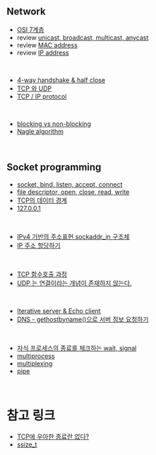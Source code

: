 ## Network

- [OSI 7계층](https://github.com/evelyn82ny/network/blob/master/theory/OSI-7-layer.md)
- review [unicast, broadcast, multicast, anycast](https://github.com/evelyn82ny/network/blob/master/theory/unicast_BUM_traffic.md)
- review [MAC address](https://github.com/evelyn82ny/network/blob/master/theory/MAC-address.md)
- review [IP address](https://github.com/evelyn82ny/network/blob/master/theory/IP-address.md)
<br>

- [4-way handshake & half close](https://github.com/evelyn82ny/network/blob/master/theory/4-way-handshake.md)
- [TCP 와 UDP](https://github.com/evelyn82ny/network/blob/master/theory/TCP-VS-UDP.md)
- [TCP / IP protocol](https://github.com/evelyn82ny/network/blob/master/theory/TCP-IP-protocol.md)
<br>

- [blocking vs non-blocking](https://github.com/evelyn82ny/network/blob/master/theory/blocking-vs-non-blocking.md)
- [Nagle algorithm](https://github.com/evelyn82ny/network/blob/master/theory/nagle-algorithm.md)
<br>

## Socket programming

- [socket, bind, listen, accept, connect](https://github.com/evelyn82ny/network/blob/master/theory/socket.md)
- [file descriptor, open, close, read, write](https://github.com/evelyn82ny/network/blob/master/theory/file-descriptor.md)
- [TCP의 데이터 경계](https://github.com/evelyn82ny/network/blob/master/theory/boundary-of-tcp-transmission-data.md)
- [127.0.0.1](https://github.com/evelyn82ny/network/blob/master/theory/localhost.md)
<br>

- [IPv4 기반의 주소표현 sockaddr_in 구조체](https://github.com/evelyn82ny/network/blob/master/theory/sockaddr.md)
- [IP 주소 할당하기](https://github.com/evelyn82ny/network/blob/master/theory/allocate-ip.md)
<br>

- [TCP 함수호출 과정](https://github.com/evelyn82ny/network/blob/master/theory/TCP-system-call.md)
- [UDP 는 연결이라는 개념이 존재하지 않는다.](https://github.com/evelyn82ny/network/blob/master/theory/UDP-system-call.md)
<br>

- [Iterative server & Echo client](https://github.com/evelyn82ny/network/blob/master/theory/iterative-server-and-echo-client.md)
- [DNS - gethostbyname()으로 서버 정보 요청하기](https://github.com/evelyn82ny/network/blob/master/theory/dns.md)
<br>

- [자식 프로세스의 종료를 체크하는 wait, signal](https://github.com/evelyn82ny/network/blob/master/theory/zombie-check.md)
- [multiprocess](https://github.com/evelyn82ny/network/blob/master/theory/multiprocess.md)
- [multiplexing](https://github.com/evelyn82ny/network/blob/master/theory/multiplexing.md)
- [pipe](https://github.com/evelyn82ny/network/blob/master/theory/pipe.md)
<br>

# 참고 링크

- [TCP에 우아한 종료란 없다?](https://sunyzero.tistory.com/269)
- [ssize_t](https://lacti.github.io/2011/01/08/different-between-size-t-ssize-t/)